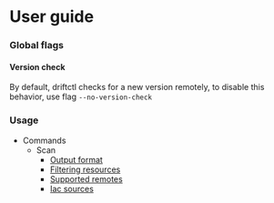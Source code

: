 # User guide

### Global flags

#### Version check

By default, driftctl checks for a new version remotely, to disable this behavior, use flag `--no-version-check` 

### Usage

- Commands
  - Scan
    - [Output format](cmd/scan/output.md)
    - [Filtering resources](cmd/scan/filter.md)
    - [Supported remotes](cmd/scan/supported_resources/README.md)
    - [Iac sources](cmd/scan/iac_source.md)

